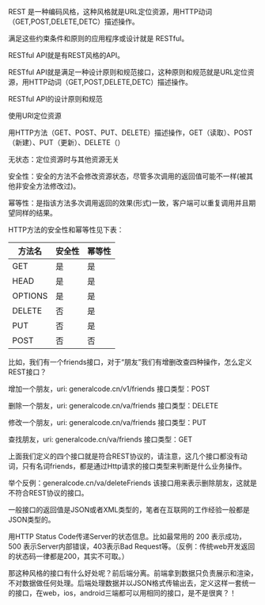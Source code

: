 REST 是一种编码风格，这种风格就是URL定位资源，用HTTP动词（GET,POST,DELETE,DETC）描述操作。

满足这些约束条件和原则的应用程序或设计就是 RESTful。

RESTful API就是有REST风格的API。

RESTful API就是满足一种设计原则和规范接口，这种原则和规范就是URL定位资源，用HTTP动词（GET,POST,DELETE,DETC）描述操作。

RESTful API的设计原则和规范

使用URI定位资源

用HTTP方法（GET、POST、PUT、DELETE）描述操作，GET（读取）、POST（新建）、PUT（更新）、DELETE（）

无状态：定位资源时与其他资源无关



安全性：安全的方法不会修改资源状态，尽管多次调用的返回值可能不一样(被其他非安全方法修改过)。

幂等性：是指该方法多次调用返回的效果(形式)一致，客户端可以重复调用并且期望同样的结果。

HTTP方法的安全性和幂等性见下表：

| 方法名  | 安全性 | 幂等性 |
| ------- | ------ | ------ |
| GET     | 是     | 是     |
| HEAD    | 是     | 是     |
| OPTIONS | 是     | 是     |
| DELETE  | 否     | 是     |
| PUT     | 否     | 是     |
| POST    | 否     | 否     |



比如，我们有一个friends接口，对于“朋友”我们有增删改查四种操作，怎么定义REST接口？

增加一个朋友，uri: generalcode.cn/v1/friends 接口类型：POST

删除一个朋友，uri: generalcode.cn/va/friends 接口类型：DELETE

修改一个朋友，uri: generalcode.cn/va/friends 接口类型：PUT

查找朋友，uri: generalcode.cn/va/friends 接口类型：GET

上面我们定义的四个接口就是符合REST协议的，请注意，这几个接口都没有动词，只有名词friends，都是通过Http请求的接口类型来判断是什么业务操作。

举个反例：generalcode.cn/va/deleteFriends 该接口用来表示删除朋友，这就是不符合REST协议的接口。

一般接口的返回值是JSON或者XML类型的，笔者在互联网的工作经验一般都是JSON类型的。

用HTTP Status Code传递Server的状态信息。比如最常用的 200 表示成功，500 表示Server内部错误，403表示Bad Request等。（反例：传统web开发返回的状态码一律都是200，其实不可取。）

那这种风格的接口有什么好处呢？前后端分离。前端拿到数据只负责展示和渲染，不对数据做任何处理。后端处理数据并以JSON格式传输出去，定义这样一套统一的接口，在web，ios，android三端都可以用相同的接口，是不是很爽？！